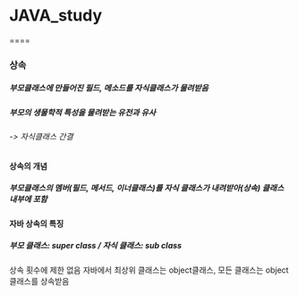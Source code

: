 # JAVA_study
====
### 상속

##### 부모클래스에 만들어진 필드, 메소드를 자식클래스가 물려받음
##### 부모의 생물학적 특성을 물려받는 유전과 유사
###### -> 자식클래스 간결

#### 상속의 개념
#####  부모클래스의 멤버(필드, 메서드, 이너클래스)를 자식 클래스가 내려받아(상속) 클래스 내부에 포함

#### 자바 상속의 특징
##### 부모 클래스: super class / 자식 클래스: sub class
상속 횟수에 제한 없음
 자바에서 최상위 클래스는 object클래스, 모든 클래스는 object 클래스를 상속받음
